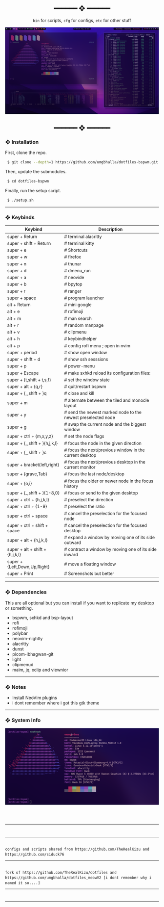 <h2 align="center"> ━━━━━━  ❖  ━━━━━━ </h2>

<div align="center">
    <code>bin</code> for scripts,
    <code>cfg</code> for configs,
    <code>etc</code> for other stuff
</div>

<p/>

![img](./etc/ss.png)

<h2 align="center"> ━━━━━━  ❖  ━━━━━━ </h2>

<!--
    Got lazy using tags lol.
 -->

### ❖ Installation

   First, clone the repo.
   ```bash
    $ git clone --depth=1 https://github.com/umgbhalla/dotfiles-bspwm.git
   ```

   Then, update the submodules.
   ```bash
    $ cd dotfiles-bspwm
   ```

   Finally, run the setup script.
   ```bash
    $ ./setup.sh
   ```

<hr>

### ❖ Keybinds



  |          Keybind          |         Description         |
  | ------------------------- | --------------------------- |
  | super + Return                   |  # terminal alacritty												|
  | super + shift + Return           |  # terminal kitty													|
  | super + e                        |  # Shortcuts														|
  | super + w                        |  # firefox														|
  | super + n                        |  # thunar															|
  | super + d                        |  # dmenu_run														|
  | super + a                        |  # neovide														|
  | super + b                        |  # bpytop															|
  | super + r                        |  # ranger															|
  | super + space                    |  # program launcher												|
  | alt + Return                     |  # mini google													|
  | alt + e                          |  # rofimoji														|
  | alt + m                          |  # man search														|
  | alt + r                          |  # random manpage													|
  | alt + v                          |  # clipmenu														|
  | alt + h                          |  # keybindhelper													|
  | alt + p                          |  # config rofi menu ; open in nvim								|
  | super + period                   |  # show open window												|
  | super + shift + d                |  # show ssh sesssions												|
  | super + p                        |  # power-menu 												|
  | super + Escape                   |  # make sxhkd reload its configuration files:												|
  | super + {t,shift + t,s,f}        |  # set the window state												|
  | super + alt + {q,r}              |  # quit/restart bspwm												|
  | super + {\_,shift + }q           |   # close and kill												|
  | super + m                        |  # alternate between the tiled and monocle layout												|
  | super + y                        |  # send the newest marked node to the newest preselected node												|
  | super + g                        |  # swap the current node and the biggest window												|
  | super + ctrl + {m,x,y,z}         |  # set the node flags												|
  | super + {\_,shift + }{h,j,k,l}   |   # focus the node in the given direction												|
  | super + {\_,shift + }c           |   # focus the next/previous window in the current desktop												|
  | super + bracket{left,right}      |  # focus the next/previous desktop in the current monitor												|
  | super + {grave,Tab}              |  # focus the last node/desktop												|
  | super + {o,i}                    |  # focus the older or newer node in the focus history												|
  | super + {\_,shift + }{1-8,0}     |   # focus or send to the given desktop												|
  | super + ctrl + {h,j,k,l}         |  # preselect the direction												|
  | super + ctrl + {1-9}             |  # preselect the ratio												|
  | super + ctrl + space             |  # cancel the preselection for the focused node												|
  | super + ctrl + shift + space     |  # cancel the preselection for the focused desktop												|
  | super + alt + {h,j,k,l}          |  # expand a window by moving one of its side outward												|
  | super + alt + shift + {h,j,k,l}  |  # contract a window by moving one of its side inward												|
  | super + {Left,Down,Up,Right}     |  # move a floating window												|
  | super + Print                      |  # Screenshots but better												|

<hr>

### ❖ Dependencies

   This are all optional but you can install if you want to replicate my desktop or something.

   * bspwm, sxhkd and bsp-layout
   * rofi
   * rofimoji
   * polybar
   * neovim-nightly
   * alacritty
   * dunst
   * picom-ibhagwan-git
   * light
   * clipmenud
   * maim, jq, xclip and viewnior

<hr>

### ❖ Notes

   * Install NeoVim plugins
   * i dont remember where i got this gtk theme

<hr>

### ❖ System Info


   ![img](./etc/ss-1.png)

<br/>
<code>
<hr>
<hr>
configs and scripts shared from https://github.com/TheRealKizu and https://github.com/siduck76
<hr>
fork of https://github.com/TheRealKizu/dotfiles and https://github.com/umgbhalla/dotfiles_meowV2 [i dont remember why i named it so....] 
<hr>
<hr>
<code/>